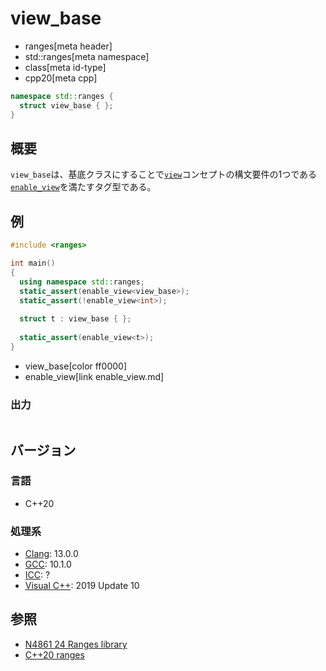 # view_base
* ranges[meta header]
* std::ranges[meta namespace]
* class[meta id-type]
* cpp20[meta cpp]

```cpp
namespace std::ranges {
  struct view_base { };
}
```

## 概要

`view_base`は、基底クラスにすることで[`view`](view.md)コンセプトの構文要件の1つである[`enable_view`](enable_view.md)を満たすタグ型である。

## 例

```cpp example
#include <ranges>

int main()
{
  using namespace std::ranges;
  static_assert(enable_view<view_base>);
  static_assert(!enable_view<int>);
    
  struct t : view_base { };
    
  static_assert(enable_view<t>);
}
```
* view_base[color ff0000]
* enable_view[link enable_view.md]

### 出力
```
```

## バージョン
### 言語
- C++20

### 処理系
- [Clang](/implementation.md#clang): 13.0.0
- [GCC](/implementation.md#gcc): 10.1.0
- [ICC](/implementation.md#icc): ?
- [Visual C++](/implementation.md#visual_cpp): 2019 Update 10

## 参照
- [N4861 24 Ranges library](https://timsong-cpp.github.io/cppwp/n4861/ranges)
- [C++20 ranges](https://techbookfest.org/product/5134506308665344)
